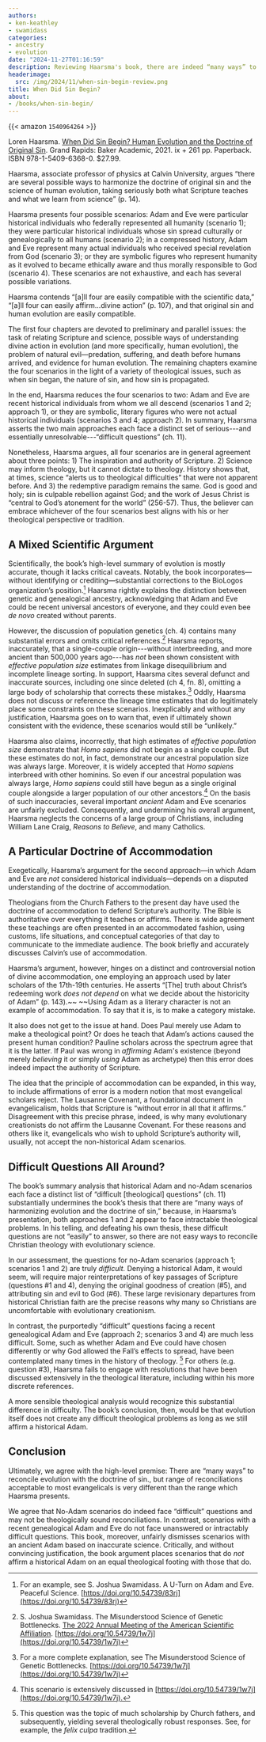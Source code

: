 ```yaml
---
authors:
- ken-keathley
- swamidass
categories:
- ancestry
- evolution
date: "2024-11-27T01:16:59"
description: Reviewing Haarsma's book, there are indeed “many ways” to reconcile evolution with the doctrine of sin...
headerimage:
  src: /img/2024/11/when-sin-begin-review.png
title: When Did Sin Begin?
about: 
- /books/when-sin-begin/
---
```


{{< amazon `1540964264` >}}

<div class="editor-note">

Loren Haarsma. [When Did Sin Begin? Human Evolution and the Doctrine of Original Sin](/books/when-sin-begin/). Grand Rapids: Baker Academic, 2021. ix + 261 pp. Paperback. ISBN 978-1-5409-6368-0. $27.99.

</div>



Haarsma, associate professor of physics at Calvin University, argues “there are several possible ways to harmonize the doctrine of original sin and the science of human evolution, taking seriously both what Scripture teaches and what we learn from science” (p. 14).

Haarsma presents four possible scenarios: Adam and Eve were particular historical individuals who federally represented all humanity (scenario 1); they were particular historical individuals whose sin spread culturally or genealogically to all humans (scenario 2); in a compressed history, Adam and Eve represent many actual individuals who received special revelation from God (scenario 3);  or they are symbolic figures who represent humanity as it evolved to became ethically aware and thus morally responsible to God (scenario 4). These scenarios are not exhaustive, and each has several possible variations. 

Haarsma contends “[a]ll four are easily compatible with the scientific data,”  “[a]ll four can easily affirm…divine action” (p. 107), and that original sin and human evolution are easily compatible. 

The first four chapters are devoted to preliminary and parallel issues: the task of relating Scripture and science, possible ways of understanding divine action in evolution (and more specifically, human evolution), the problem of natural evil—predation, suffering, and death before humans arrived, and evidence for human evolution. The remaining chapters examine the four scenarios in the light of a variety of theological issues, such as when sin began, the nature of sin, and how sin is propagated. 

In the end, Haarsma reduces the four scenarios to two: Adam and Eve are recent historical individuals from whom we all descend (scenarios 1 and 2; approach 1), or they are symbolic, literary figures who were not actual historical individuals (scenarios 3 and 4; approach 2). In summary, Haarsma asserts the two main approaches each face a distinct set of serious---and essentially unresolvable---“difficult questions” (ch. 11).  

Nonetheless, Haarsma argues, all four scenarios are in general agreement about three points: 1) The inspiration and authority of Scripture. 2) Science may inform theology, but it cannot dictate to theology. History shows that, at times, science “alerts us to theological difficulties” that were not apparent before. And 3) the redemptive paradigm remains the same. God is good and holy; sin is culpable rebellion against God; and the work of Jesus Christ is “central to God’s atonement for the world” (256-57). Thus, the believer can embrace whichever of the four scenarios best aligns with his or her theological perspective or tradition. 

## A Mixed Scientific Argument

Scientifically, the book’s high-level summary of evolution is mostly accurate, though it lacks critical caveats. Notably, the book incorporates—without identifying or crediting—substantial corrections to the BioLogos organization’s position.[^1] Haarsma rightly explains the distinction between genetic and genealogical ancestry, acknowledging that Adam and Eve could be recent universal ancestors of everyone, and they could even bee *de novo* created without parents. 

However, the discussion of population genetics (ch. 4) contains many substantial errors and omits critical references.[^2] Haarsma reports, inaccurately, that a single-couple origin---without interbreeding, and more ancient than 500,000 years ago---has *not* been shown consistent with *effective population size* estimates from linkage disequilibrium and incomplete lineage sorting. In support, Haarsma cites several defunct and inaccurate sources, including one since deleted (ch 4, fn. 8), omitting a large body of scholarship that corrects these mistakes.[^3] Oddly, Haarsma does not discuss or reference the lineage time estimates that do legitimately place some constraints on these scenarios. Inexplicably and without any justification, Haarsma goes on to warn that, even if ultimately shown consistent with the evidence, these scenarios would still be “unlikely.”

Haarsma also claims, incorrectly, that high estimates of *effective population size* demonstrate that *Homo sapiens* did not begin as a single couple. But these estimates do not, in fact, demonstrate our ancestral population size was always large. Moreover, it is widely accepted that *Homo sapiens* interbreed with other hominins. So even if our ancestral population was always large, *Homo sapiens* could still have begun as a single original couple alongside a larger population of our other ancestors.[^4] On the basis of such inaccuracies, several important *ancient* Adam and Eve scenarios are unfairly excluded. Consequently, and undermining his overall argument, Haarsma neglects the concerns of a large group of Christians, including William Lane Craig, *Reasons to Believe*, and many Catholics. 

## A Particular Doctrine of Accommodation

Exegetically, Haarsma’s argument for the second approach—in which Adam and Eve are *not* considered historical individuals—depends on a disputed understanding of the doctrine of accommodation. 

Theologians from the Church Fathers to the present day have used the doctrine of accommodation to defend Scripture’s authority. The Bible is authoritative over everything it teaches or affirms. There is wide agreement these teachings are often presented in an accommodated fashion, using customs, life situations, and conceptual categories of that day to communicate to the immediate audience. The book briefly and accurately discusses Calvin’s use of accommodation.

Haarsma’s argument, however, hinges on a distinct and controversial notion of divine accommodation, one employing an approach used by later scholars of the 17th-19th centuries. He asserts “[The] truth about Christ’s redeeming work *does not depend* on what we decide about the historicity of Adam” (p. 143).~~ ~~Using Adam as a literary character is not an example of accommodation. To say that it is, is to make a category mistake.

It also does not get to the issue at hand. Does Paul merely use Adam to make a theological point? Or does he teach that Adam’s actions caused the present human condition? Pauline scholars across the spectrum agree that it is the latter. If Paul was wrong in *affirming* Adam's existence (beyond merely *believing* it or simply *using* Adam as archetype) then this error does indeed impact the authority of Scripture.

The idea that the principle of accommodation can be expanded, in this way, to include affirmations of error is a modern notion that most evangelical scholars reject. The Lausanne Covenant, a foundational document in evangelicalism, holds that Scripture is “without error in all that it affirms.” Disagreement with this precise phrase, indeed, is why many evolutionary creationists do not affirm the Lausanne Covenant. For these reasons and others like it, evangelicals who wish to uphold Scripture’s authority will, usually, not accept the non-historical Adam scenarios.

## Difficult Questions All Around?

The book’s summary analysis that historical Adam and no-Adam scenarios each face a distinct list of “difficult [theological] questions” (ch. 11) substantially undermines the book’s thesis that there are “many ways of harmonizing evolution and the doctrine of sin,” because, in Haarsma’s presentation, both approaches 1 and 2 appear to face intractable theological problems. In his telling, and defeating his own thesis, these difficult questions are not “easily” to answer, so there are not easy ways to reconcile Christian theology with evolutionary science.

In our assessment, the questions for no-Adam scenarios (approach 1; scenarios 1 and 2) are truly *difficult.* Denying a historical Adam, it would seem, will require major reinterpretations of key passages of Scripture (questions #1 and 4), denying the original goodness of creation (#5), and attributing sin and evil to God (#6). These large revisionary departures from historical Christian faith are the precise reasons why many so Christians are uncomfortable with evolutionary creationism.

In contrast, the purportedly “difficult” questions facing a recent genealogical Adam and Eve (approach 2; scenarios 3 and 4) are much less difficult. Some, such as whether Adam and Eve could have chosen differently or why God allowed the Fall’s effects to spread, have been contemplated many times in the history of theology. [^5] For others (e.g. question #3), Haarsma fails to engage with resolutions that have been discussed extensively in the theological literature, including within his more discrete references.

A more sensible theological analysis would recognize this substantial difference in difficulty. The book’s conclusion, then, would be that evolution itself does not create any difficult theological problems as long as we still affirm a historical Adam. 

## Conclusion

Ultimately, we agree with the high-level premise: There are “many ways” to reconcile evolution with the doctrine of sin., but range of reconciliations acceptable to most evangelicals is very different than the range which Haarsma presents. 

We agree that No-Adam scenarios do indeed face “difficult” questions and may not be theologically sound reconciliations. In contrast, scenarios with a recent genealogical Adam and Eve do not face unanswered or intractably difficult questions. This book, moreover, unfairly dismisses scenarios with an ancient Adam based on inaccurate science. Critically, and without convincing justification, the book argument places scenarios that do *not* affirm a historical Adam on an equal theological footing with those that do.


[^1]:
     For an example, see S. Joshua Swamidass. A U-Turn on Adam and Eve. Peaceful Science. [https://doi.org/10.54739/83rj](https://doi.org/10.54739/83rj)

[^2]:
     S. Joshua Swamidass. The Misunderstood Science of Genetic Bottlenecks. [The 2022 Annual Meeting of the American Scientific Affiliation](https://peacefulscience.org/series/asa-workshop-2022/). [https://doi.org/10.54739/1w7j](https://doi.org/10.54739/1w7j)

[^3]:
     For a more complete explanation, see The Misunderstood Science of Genetic Bottlenecks. [https://doi.org/10.54739/1w7j](https://doi.org/10.54739/1w7j)

[^4]:
     This scenario is extensively discussed in [https://doi.org/10.54739/1w7j](https://doi.org/10.54739/1w7j)<span style="text-decoration:underline;">.</span>

[^5]:
     This question was the topic of much scholarship by Church fathers, and subsequently, yielding several theologically robust responses. See, for example, the *felix culpa* tradition.